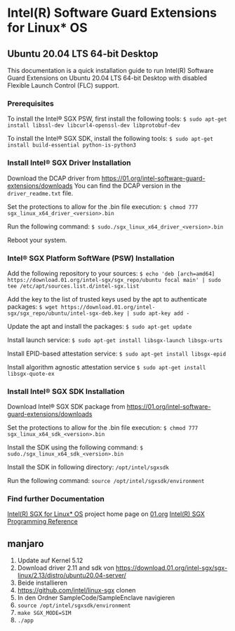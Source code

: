 
# Intel(R) Software Guard Extensions for Linux* OS
## Ubuntu 20.04 LTS 64-bit Desktop
This documentation is a quick installation guide to run Intel(R) Software Guard Extensions on Ubuntu 20.04 LTS 64-bit Desktop with disabled Flexible Launch Control (FLC) support.

### Prerequisites
To install the Intel® SGX PSW, first install the following tools: 
`$ sudo apt-get install libssl-dev libcurl4-openssl-dev libprotobuf-dev`

To install the Intel® SGX SDK, install the following tools:
`$ sudo apt-get install build-essential python-is-python3`

### Install Intel® SGX Driver Installation
Download the DCAP driver from https://01.org/intel-software-guard-extensions/downloads 
You can find the DCAP version in the `driver_readme.txt` file. 

Set the protections to allow for the .bin file execution:
`$ chmod 777 sgx_linux_x64_driver_<version>.bin`

Run the following command:
`$ sudo./sgx_linux_x64_driver_<version>.bin`

Reboot your system. 

### Intel® SGX Platform SoftWare (PSW) Installation
Add the following repository to your sources:
`$ echo 'deb [arch=amd64] https://download.01.org/intel-sgx/sgx_repo/ubuntu focal main' | sudo tee /etc/apt/sources.list.d/intel-sgx.list`

Add the key to the list of trusted keys used by the apt to authenticate packages:
`$ wget https://download.01.org/intel-sgx/sgx_repo/ubuntu/intel-sgx-deb.key | sudo apt-key add -`

Update the apt and install the packages:
`$ sudo apt-get update`

Install launch service:
`$ sudo apt-get install libsgx-launch libsgx-urts`

Install EPID-based attestation service:
`$ sudo apt-get install libsgx-epid`

Install algorithm agnostic attestation service
`$ sudo apt-get install libsgx-quote-ex`

### Install Intel® SGX SDK Installation
Download Intel® SGX SDK package from https://01.org/intel-software-guard-extensions/downloads 

Set the protections to allow for the .bin file execution:
`$ chmod 777 sgx_linux_x64_sdk_<version>.bin`

Install the SDK using the following command:
`$ sudo./sgx_linux_x64_sdk_<version>.bin`
 
Install the SDK in following directory:
`/opt/intel/sgxsdk`

Run the following command:
`source /opt/intel/sgxsdk/environment`

### Find further Documentation

[Intel(R) SGX for Linux* OS](https://01.org/intel-softwareguard-extensions) project home page on [01.org](https://01.org)
[Intel(R) SGX Programming Reference](https://software.intel.com/sites/default/files/managed/7c/f1/332831-sdm-vol-3d.pdf)

## manjaro

1. Update auf Kernel 5.12
2. Download driver 2.11 and sdk von https://download.01.org/intel-sgx/sgx-linux/2.13/distro/ubuntu20.04-server/
3. Beide installieren
4. https://github.com/intel/linux-sgx clonen
5. In den Ordner SampleCode/SampleEnclave navigieren
6. `source /opt/intel/sgxsdk/environment`
7. `make SGX_MODE=SIM`
8. `./app`
